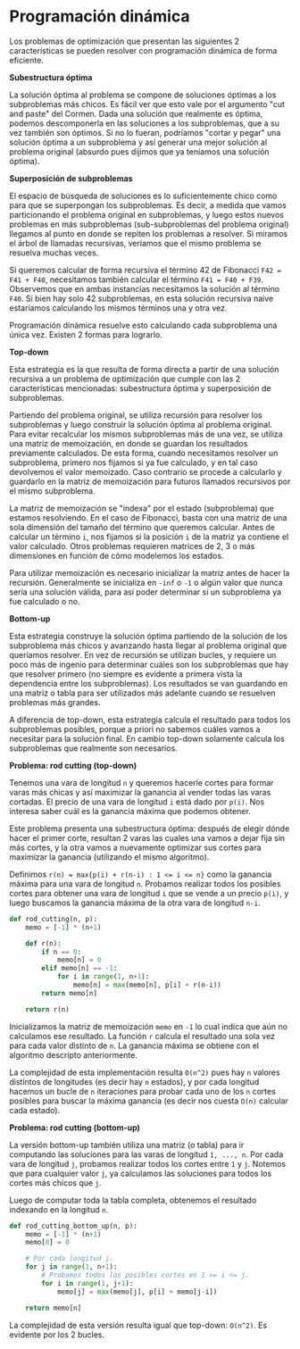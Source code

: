 # Programación dinámica

Los problemas de optimización que presentan las siguientes 2 características se pueden resolver con programación dinámica de forma eficiente.

**Subestructura óptima**

La solución óptima al problema se compone de soluciones óptimas a los subproblemas más chicos. Es fácil ver que esto vale por el argumento "cut and paste" del Cormen. Dada una solución que realmente es óptima, podemos descomponerla en las soluciones a los subproblemas, que a su vez también son óptimos. Si no lo fueran, podríamos "cortar y pegar" una solución óptima a un subproblema y así generar una mejor solución al problema original (absurdo pues dijimos que ya teníamos una solución óptima).

**Superposición de subproblemas**

El espacio de búsqueda de soluciones es lo suficientemente chico como para que se superpongan los subproblemas. Es decir, a medida que vamos particionando el problema original en subproblemas, y luego estos nuevos problemas en más subproblemas (sub-subproblemas del problema original) llegamos al punto en donde se repiten los problemas a resolver. Si miramos el árbol de llamadas recursivas, veríamos que el mismo problema se resuelva muchas veces.

Si queremos calcular de forma recursiva el término 42 de Fibonacci `F42 = F41 + F40`, necesitamos también calcular el término `F41 = F40 + F39`. Observemos que en ambas instancias necesitamos la solución al término `F40`. Si bien hay solo 42 subproblemas, en esta solución recursiva naive estaríamos calculando los mismos términos una y otra vez.

Programación dinámica resuelve esto calculando cada subproblema una única vez. Existen 2 formas para lograrlo.

**Top-down**

Esta estrategia es la que resulta de forma directa a partir de una solución recursiva a un problema de optimización que cumple con las 2 características mencionadas: subestructura óptima y superposición de subproblemas.

Partiendo del problema original, se utiliza recursión para resolver los subproblemas y luego construir la solución óptima al problema original. Para evitar recalcular los mismos subproblemas más de una vez, se utiliza una matriz de memoización, en donde se guardan los resultados previamente calculados. De esta forma, cuando necesitamos resolver un subproblema, primero nos fijamos si ya fue calculado, y en tal caso devolvemos el valor memoizado. Caso contrario se procede a calcularlo y guardarlo en la matriz de memoización para futuros llamados recursivos por el mismo subproblema.

La matriz de memoización se "indexa" por el estado (subproblema) que estamos resolviendo. En el caso de Fibonacci, basta con una matriz de una sola dimensión del tamaño del término que queremos calcular. Antes de calcular un término `i`, nos fijamos si la posición `i` de la matriz ya contiene el valor calculado. Otros problemas requieren matrices de 2, 3 o más dimensiones en función de cómo modelemos los estados.

Para utilizar memoización es necesario inicializar la matriz antes de hacer la recursión. Generalmente se inicializa en `-inf` o `-1` o algún valor que nunca sería una solución válida, para así poder determinar si un subproblema ya fue calculado o no.

**Bottom-up**

Esta estrategia construye la solución óptima partiendo de la solución de los subproblema más chicos y avanzando hasta llegar al problema original que queríamos resolver. En vez de recursión se utilizan bucles, y requiere un poco más de ingenio para determinar cuáles son los subproblemas que hay que resolver primero (no siempre es evidente a primera vista la dependencia entre los subproblemas). Los resultados se van guardando en una matriz o tabla para ser utilizados más adelante cuando se resuelven problemas más grandes.

A diferencia de top-down, esta estrategia calcula el resultado para todos los subproblemas posibles, porque a priori no sabemos cuáles vamos a necesitar para la solución final. En cambio top-down solamente calcula los subproblemas que realmente son necesarios.

**Problema: rod cutting (top-down)**

Tenemos una vara de longitud `n` y queremos hacerle cortes para formar varas más chicas y así maximizar la ganancia al vender todas las varas cortadas. El precio de una vara de longitud `i` está dado por `p(i)`. Nos interesa saber cuál es la ganancia máxima que podemos obtener.

Este problema presenta una subestructura óptima: después de elegir dónde hacer el primer corte, resultan 2 varas las cuales una vamos a dejar fija sin más cortes, y la otra vamos a nuevamente optimizar sus cortes para maximizar la ganancia (utilizando el mismo algoritmo).

Definimos `r(n) = max{p(i) + r(n-i) : 1 <= i <= n}` como la ganancia máxima para una vara de longitud `n`. Probamos realizar todos los posibles cortes para obtener una vara de longitud `i` que se vende a un precio `p(i)`, y luego buscamos la ganancia máxima de la otra vara de longitud `n-i`.

```python
def rod_cutting(n, p):
    memo = [-1] * (n+1)

    def r(n):
        if n == 0:
            memo[n] = 0
        elif memo[n] == -1:
            for i in range(1, n+1):
                memo[n] = max(memo[n], p[i] + r(n-i))
        return memo[n]

    return r(n)
```

Inicializamos la matriz de memoización `memo` en `-1` lo cual indica que aún no calculamos ese resultado. La función `r` calcula el resultado una sola vez para cada valor distinto de `n`. La ganancia máxima se obtiene con el algoritmo descripto anteriormente.

La complejidad de esta implementación resulta `O(n^2)` pues hay `n` valores distintos de longitudes (es decir hay `n` estados), y por cada longitud hacemos un bucle de `n` iteraciones para probar cada uno de los `n` cortes posibles para buscar la máxima ganancia (es decir nos cuesta `O(n)` calcular cada estado).

**Problema: rod cutting (bottom-up)**

La versión bottom-up también utiliza una matriz (o tabla) para ir computando las soluciones para las varas de longitud `1, ..., n`. Por cada vara de longitud `j`, probamos realizar todos los cortes entre `1` y `j`. Notemos que para cualquier valor `j`, ya calculamos las soluciones para todos los cortes más chicos que `j`.

Luego de computar toda la tabla completa, obtenemos el resultado indexando en la longitud `n`.

```python
def rod_cutting_bottom_up(n, p):
    memo = [-1] * (n+1)
    memo[0] = 0

    # Por cada longitud j.
    for j in range(1, n+1):
        # Probamos todos los posibles cortes en 1 <= i <= j.
        for i in range(1, j+1):
            memo[j] = max(memo[j], p[i] + memo[j-i])

    return memo[n]
```

La complejidad de esta versión resulta igual que top-down: `O(n^2)`. Es evidente por los 2 bucles.
